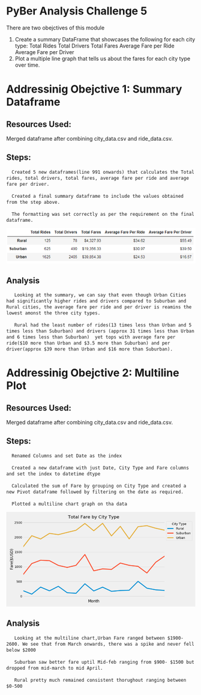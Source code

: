 # PyBer Analysis Challenge 5

There are two obejctives of this module
1. Create a summary DataFrame that showcases the following for each city type:
    Total Rides
    Total Drivers
    Total Fares
    Average Fare per Ride
    Average Fare per Driver
2. Plot a multiple line graph that tells us about the fares for each city type over time.

# Addressinig Obejctive 1: Summary Dataframe
## Resources Used: 
Merged dataframe after combining city_data.csv and ride_data.csv.
## Steps:
      Created 5 new dataframes(line 991 onwards) that calculates the Total rides, total drivers, total fares, average fare per ride and average fare per driver.
          
      Created a final summary dataframe to include the values obtained from the step above.
            
      The formatting was set correctly as per the requirement on the final dataframe.

![alt text](https://github.com/29bharat/PyBer_Analysis/blob/master/analysis/Summary%20Dataframe.PNG)

## Analysis
  
       Looking at the summary, we can say that even though Urban Cities had significantly higher rides and drivers compared to Suburban and Rural cities, the average fare per ride and per driver is reamins the lowest amonst the three city types.
         
       Rural had the least number of rides(13 times less than Urban and 5 times less than Suburban) and drivers (approx 31 times less than Urban and 6 times less than Suburban)  yet tops with average fare per ride($10 more than Urban and $3.5 more than Suburban) and per driver(approx $39 more than Urban and $16 more than Suburban).
         
         
# Addressinig Obejctive 2: Multiline Plot
## Resources Used: 
Merged dataframe after combining city_data.csv and ride_data.csv.
## Steps:
      Renamed Columns and set Date as the index
        
      Created a new dataframe with just Date, City Type and Fare columns and set the index to datetime dtype
        
      Calculated the sum of Fare by grouping on City Type and created a new Pivot dataframe followed by filtering on the date as required.
        
      Plotted a multiline chart graph on tha data
      
![alt text](https://github.com/29bharat/PyBer_Analysis/blob/master/analysis/PyBerChallenge5.png)

## Analysis
  
       Looking at the multiline chart,Urban Fare ranged between $1900-2600. We see that from March onwards, there was a spike and never fell below $2000
         
       Suburban saw better fare uptil Mid-feb ranging from $900- $1500 but dropped from mid-march to mid April.
         
       Rural pretty much remained consistent thorughout ranging between $0-500
